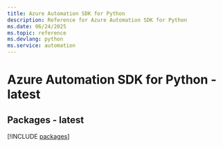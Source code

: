 ```yaml
---
title: Azure Automation SDK for Python
description: Reference for Azure Automation SDK for Python
ms.date: 06/24/2025
ms.topic: reference
ms.devlang: python
ms.service: automation
---
```

# Azure Automation SDK for Python - latest
## Packages - latest
[!INCLUDE [packages](automation-index.md)]